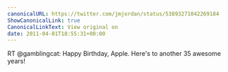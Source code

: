 ```yaml
---
canonicalURL: https://twitter.com/jmjordan/status/53893271042269184
ShowCanonicalLink: true
CanonicalLinkText: View original on
date: 2011-04-01T18:55:31+00:00
---
```

RT @gamblingcat: Happy Birthday, Apple. Here's to another 35 awesome years!